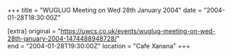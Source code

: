 +++
title = "WUGLUG Meeting on Wed 28th January 2004"
date = "2004-01-28T18:30:00Z"

[extra]
original = "https://uwcs.co.uk/events/wuglug-meeting-on-wed-28th-january-2004-1474488948728/"    
end = "2004-01-28T19:30:00Z"
location = "Cafe Xanana"
+++



